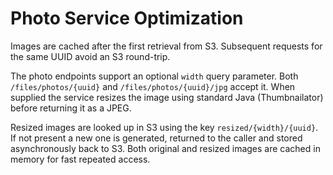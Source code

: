 # Photo Service Optimization

Images are cached after the first retrieval from S3. Subsequent requests for the same UUID avoid an S3 round-trip.

The photo endpoints support an optional `width` query parameter. Both `/files/photos/{uuid}` and `/files/photos/{uuid}/jpg` accept it. When supplied the service resizes the image using standard Java (Thumbnailator) before returning it as a JPEG.

Resized images are looked up in S3 using the key `resized/{width}/{uuid}`. If not present a new one is generated, returned to the caller and stored asynchronously back to S3. Both original and resized images are cached in memory for fast repeated access.
